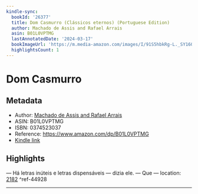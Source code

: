 ```yaml
---
kindle-sync:
  bookId: '26377'
  title: Dom Casmurro (Clássicos eternos) (Portuguese Edition)
  author: Machado de Assis and Rafael Arrais
  asin: B01L0VPTMG
  lastAnnotatedDate: '2024-03-17'
  bookImageUrl: 'https://m.media-amazon.com/images/I/91S5hbkRg-L._SY160.jpg'
  highlightsCount: 1
---
```

# Dom Casmurro
## Metadata
* Author: [Machado de Assis and Rafael Arrais](https://www.amazon.comundefined)
* ASIN: B01L0VPTMG
* ISBN: 0374523037
* Reference: https://www.amazon.com/dp/B01L0VPTMG
* [Kindle link](kindle://book?action=open&asin=B01L0VPTMG)

## Highlights
— Há letras inúteis e letras dispensáveis — dizia ele. — Que — location: [2182](kindle://book?action=open&asin=B01L0VPTMG&location=2182) ^ref-44928

---
